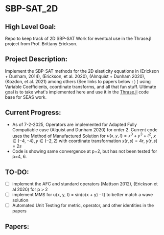 # SBP-SAT_2D

## High Level Goal:
Repo to keep track of 2D SBP-SAT Work for eventual use in the Thrase.jl project from Prof. Brittany Erickson.

## Project Description:
Implement the SBP-SAT methods for the 2D elasticity equations in (Erickson + Dunham, 2014), (Erickson, et al. 2020), (Almquist + Dunham 2020), (Kozdon, et al. 2021) among others (See links to papers below : ) ) using Variable Coefficients, coordinate transforms, and all that fun stuff. Ultimate goal is to take what's implemented here and use it in the [Thrase.jl](https://github.com/Thrase/Thrase.jl) code base for SEAS work.

## Current Progress:
- As of 7-2-2025, Operators are implemented for Adapted Fully Compatiable case (Alquist and Dunham 2020) for order 2. Current code uses the Method of Manufactured Solution for
    $u(x, y, t) = x^3 + y^3 + t^2$,
    $x \in (-4, -4), y \in (-2, 2)$ with coordinate transformation $x(r, s) = 4r$, $y(r, s) = 2s$
- Code is showing same convergence at p=2, but has not been tested for p=4, 6.

## TO-DO:
- [ ] implement the AFC and standard operators (Mattson 2012), (Erickson et al 2020) for p > 2
- [ ] implement MMS for u(x, y, t) = sin(c(x + y) - t) to better match a wave solution
- [ ] Automated Unit Testing for metric, operator, and other identities in the papers

## Papers:


